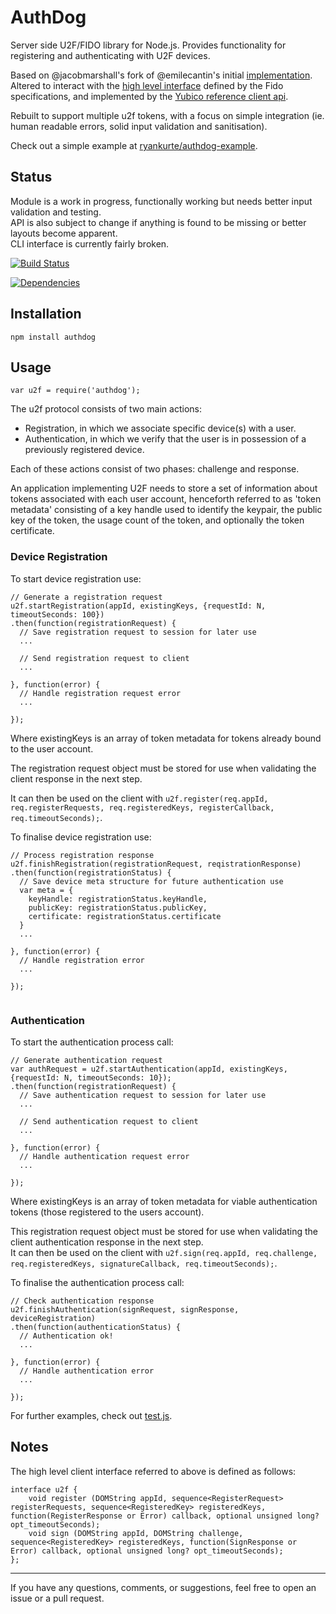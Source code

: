 AuthDog
==================

Server side U2F/FIDO library for Node.js. Provides functionality for registering and authenticating with U2F devices.  

Based on @jacobmarshall's fork of @emilecantin's initial [implementation](https://github.com/emilecantin/node-u2flib-server). Altered to interact with the [high level interface](https://fidoalliance.org/specs/fido-u2f-v1.0-nfc-bt-amendment-20150514/fido-u2f-javascript-api.html#high-level-javascript-api) defined by the Fido specifications, and implemented by the [Yubico reference client api](https://demo.yubico.com/js/u2f-api.js).  

Rebuilt to support multiple u2f tokens, with a focus on simple integration (ie. human readable errors, solid input validation and sanitisation).  

Check out a simple example at [ryankurte/authdog-example](https://github.com/ryankurte/authdog-example).  

Status
------

Module is a work in progress, functionally working but needs better input validation and testing.  
API is also subject to change if anything is found to be missing or better layouts become apparent.  
CLI interface is currently fairly broken.  

[![Build Status](https://travis-ci.org/ryankurte/authdog.svg)](https://travis-ci.org/ryankurte/authdog)  

[![Dependencies](https://david-dm.org/ryankurte/authdog.svg)](https://david-dm.org/ryankurte/authdog)  

Installation
------------

```
npm install authdog
```


Usage
-----

```
var u2f = require('authdog');
```

The u2f protocol consists of two main actions:
- Registration, in which we associate specific device(s) with a user.
- Authentication, in which we verify that the user is in possession of a previously registered device.

Each of these actions consist of two phases: challenge and response.  

An application implementing U2F needs to store a set of information about tokens associated with each user account, henceforth referred to as 'token metadata' consisting of a key handle used to identify the keypair, the public key of the token, the usage count of the token, and optionally the token certificate.  

### Device Registration

To start device registration use:
```
// Generate a registration request
u2f.startRegistration(appId, existingKeys, {requestId: N, timeoutSeconds: 100})
.then(function(registrationRequest) {
  // Save registration request to session for later use
  ...

  // Send registration request to client
  ...

}, function(error) {
  // Handle registration request error
  ...

});

```

Where existingKeys is an array of token metadata for tokens already bound to the user account.  

The registration request object must be stored for use when validating the client response in the next step.  

It can then be used on the client with `u2f.register(req.appId, req.registerRequests, req.registeredKeys, registerCallback, req.timeoutSeconds);`.

To finalise device registration use:
```
// Process registration response
u2f.finishRegistration(registrationRequest, reqistrationResponse)
.then(function(registrationStatus) {
  // Save device meta structure for future authentication use
  var meta = {
    keyHandle: registrationStatus.keyHandle, 
    publicKey: registrationStatus.publicKey,
    certificate: registrationStatus.certificate
  }
  ...

}, function(error) {
  // Handle registration error
  ...

});


```

### Authentication

To start the authentication process call:
```
// Generate authentication request
var authRequest = u2f.startAuthentication(appId, existingKeys, {requestId: N, timeoutSeconds: 10});
.then(function(registrationRequest) {
  // Save authentication request to session for later use
  ...

  // Send authentication request to client
  ...
  
}, function(error) {
  // Handle authentication request error
  ...

});

```

Where existingKeys is an array of token metadata for viable authentication tokens (those registered to the users account).  

This registration request object must be stored for use when validating the client authentication response in the next step.  
It can then be used on the client with `u2f.sign(req.appId, req.challenge, req.registeredKeys, signatureCallback, req.timeoutSeconds);`.

To finalise the authentication process call:
```
// Check authentication response
u2f.finishAuthentication(signRequest, signResponse, deviceRegistration)
.then(function(authenticationStatus) {
  // Authentication ok!
  ...

}, function(error) {
  // Handle authentication error
  ...

});

```

For further examples, check out [test.js](./test.js).

Notes
-----

The high level client interface referred to above is defined as follows:
```
interface u2f {
    void register (DOMString appId, sequence<RegisterRequest> registerRequests, sequence<RegisteredKey> registeredKeys, function(RegisterResponse or Error) callback, optional unsigned long? opt_timeoutSeconds);
    void sign (DOMString appId, DOMString challenge, sequence<RegisteredKey> registeredKeys, function(SignResponse or Error) callback, optional unsigned long? opt_timeoutSeconds);
};
```

------

If you have any questions, comments, or suggestions, feel free to open an issue or a pull request.

